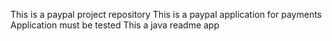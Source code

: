This is a paypal project repository
This is a paypal application for payments
Application must be tested
This a java readme app
